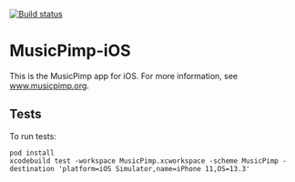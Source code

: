 [![Build status](https://build.appcenter.ms/v0.1/apps/1125aac7-1f28-428f-9bd7-da743a53af8c/branches/master/badge)](https://appcenter.ms)

# MusicPimp-iOS

This is the MusicPimp app for iOS. For more information, see www.musicpimp.org.

## Tests

To run tests:

    pod install
    xcodebuild test -workspace MusicPimp.xcworkspace -scheme MusicPimp -destination 'platform=iOS Simulator,name=iPhone 11,OS=13.3'
